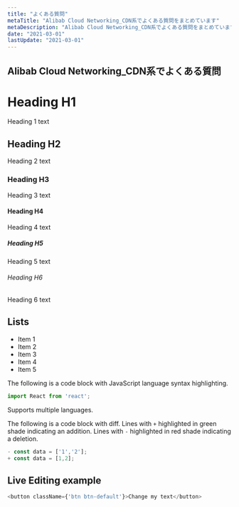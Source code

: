 ```yaml
---
title: "よくある質問"
metaTitle: "Alibab Cloud Networking_CDN系でよくある質問をまとめています"
metaDescription: "Alibab Cloud Networking_CDN系でよくある質問をまとめています"
date: "2021-03-01"
lastUpdate: "2021-03-01"
---
```


## Alibab Cloud Networking_CDN系でよくある質問


# Heading H1
Heading 1 text

## Heading H2
Heading 2 text

### Heading H3
Heading 3 text

#### Heading H4
Heading 4 text

##### Heading H5
Heading 5 text

###### Heading H6
Heading 6 text

## Lists
- Item 1
- Item 2
- Item 3
- Item 4
- Item 5




The following is a code block with JavaScript language syntax highlighting.

```javascript
import React from 'react';
```

Supports multiple languages.

The following is a code block with diff. Lines with `+` highlighted in green shade indicating an addition. Lines with `-` highlighted in red shade indicating a deletion.

```javascript
- const data = ['1','2'];
+ const data = [1,2];
```

## Live Editing example

```javascript react-live=true
<button className={'btn btn-default'}>Change my text</button>
```
